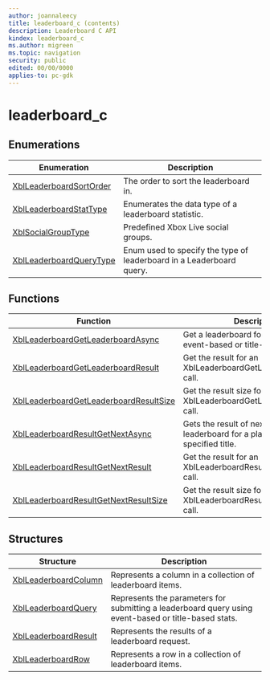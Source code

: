 ```yaml
---
author: joannaleecy
title: leaderboard_c (contents)
description: Leaderboard C API
kindex: leaderboard_c
ms.author: migreen
ms.topic: navigation
security: public
edited: 00/00/0000
applies-to: pc-gdk
---
```


# leaderboard_c  



  
## Enumerations  
  
| Enumeration | Description |  
| --- | --- |  
| [XblLeaderboardSortOrder](enums/xblleaderboardsortorder.md) | The order to sort the leaderboard in. |  
| [XblLeaderboardStatType](enums/xblleaderboardstattype.md) | Enumerates the data type of a leaderboard statistic. |  
| [XblSocialGroupType](enums/xblsocialgrouptype.md) | Predefined Xbox Live social groups. |  
| [XblLeaderboardQueryType](enums/xblleaderboardquerytype.md) | Enum used to specify the type of leaderboard in a Leaderboard query. |  
  
## Functions  
  
| Function | Description |  
| --- | --- |  
| [XblLeaderboardGetLeaderboardAsync](functions/xblleaderboardgetleaderboardasync.md) | Get a leaderboard for a title using event-based or title-based stats. |  
| [XblLeaderboardGetLeaderboardResult](functions/xblleaderboardgetleaderboardresult.md) | Get the result for an XblLeaderboardGetLeaderboardAsync call. |  
| [XblLeaderboardGetLeaderboardResultSize](functions/xblleaderboardgetleaderboardresultsize.md) | Get the result size for an XblLeaderboardGetLeaderboardAsync call. |  
| [XblLeaderboardResultGetNextAsync](functions/xblleaderboardresultgetnextasync.md) | Gets the result of next page of the leaderboard for a player of the specified title. |  
| [XblLeaderboardResultGetNextResult](functions/xblleaderboardresultgetnextresult.md) | Get the result for an XblLeaderboardResultGetNextAsync call. |  
| [XblLeaderboardResultGetNextResultSize](functions/xblleaderboardresultgetnextresultsize.md) | Get the result size for an XblLeaderboardResultGetNextAsync call. |  
  
## Structures  
  
| Structure | Description |  
| --- | --- |  
| [XblLeaderboardColumn](structs/xblleaderboardcolumn.md) | Represents a column in a collection of leaderboard items. |  
| [XblLeaderboardQuery](structs/xblleaderboardquery.md) | Represents the parameters for submitting a leaderboard query using event-based or title-based stats. |  
| [XblLeaderboardResult](structs/xblleaderboardresult.md) | Represents the results of a leaderboard request. |  
| [XblLeaderboardRow](structs/xblleaderboardrow.md) | Represents a row in a collection of leaderboard items. |  

